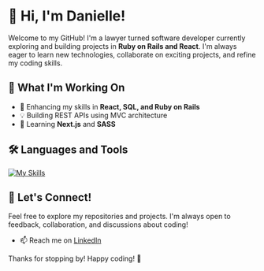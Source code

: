 # 👋 Hi, I'm Danielle!

Welcome to my GitHub! I'm a lawyer turned software developer currently exploring and building projects in **Ruby on Rails and React**. I'm always eager to learn new technologies, collaborate on exciting projects, and refine my coding skills.

## 🌱 What I'm Working On
- 🚀 Enhancing my skills in **React, SQL, and Ruby on Rails**
- 💡 Building REST APIs using MVC architecture
- 📖 Learning **Next.js** and **SASS**

## 🛠️ Languages and Tools 
[![My Skills](https://skillicons.dev/icons?i=js,html,css,codepen,git,github,postgres,postman,rails,ruby,react)](https://skillicons.dev)

## 💬 Let's Connect!
Feel free to explore my repositories and projects. I'm always open to feedback, collaboration, and discussions about coding!  

- 📫 Reach me on [LinkedIn](www.linkedin.com/in/danielle-cardona-se)  

Thanks for stopping by! Happy coding! 🚀

